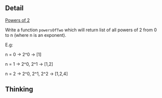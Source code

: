## Detail

[Powers of 2](https://www.codewars.com/kata/powers-of-2/train/haskell)

Write a function `powersOfTwo` which will return list of all powers of 2 from 0 to n (where n is an exponent).

E.g:

n = 0 -> 2^0 -> [1]

n = 1 -> 2^0, 2^1 -> [1,2]

n = 2 -> 2^0, 2^1, 2^2 -> [1,2,4]

## Thinking

